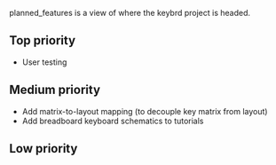 planned_features is a view of where the keybrd project is headed.

Top priority
------------
* User testing

Medium priority
---------------
* Add matrix-to-layout mapping (to decouple key matrix from layout)
* Add breadboard keyboard schematics to tutorials

Low priority
------------
